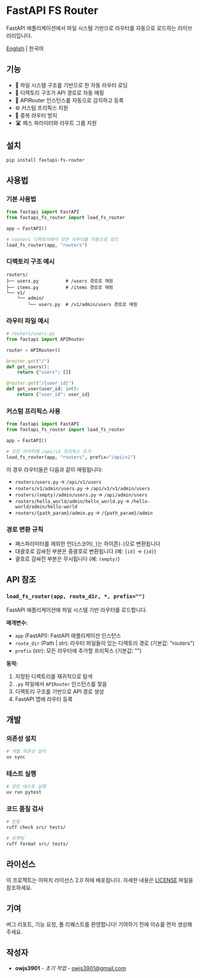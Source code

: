 # FastAPI FS Router

FastAPI 애플리케이션에서 파일 시스템 기반으로 라우터를 자동으로 로드하는 라이브러리입니다.

[English](README.md) | 한국어

## 기능

- 📁 파일 시스템 구조를 기반으로 한 자동 라우터 로딩
- 🔗 디렉토리 구조가 API 경로로 자동 매핑
- 🎯 APIRouter 인스턴스를 자동으로 감지하고 등록
- ⚙️ 커스텀 프리픽스 지원
- 🚀 중복 라우터 방지
- 🛣️ 패스 파라미터와 라우트 그룹 지원

## 설치

```bash
pip install fastapi-fs-router
```

## 사용법

### 기본 사용법

```python
from fastapi import FastAPI
from fastapi_fs_router import load_fs_router

app = FastAPI()

# routers 디렉토리에서 모든 라우터를 자동으로 로드
load_fs_router(app, "routers")
```

### 디렉토리 구조 예시

```
routers/
├── users.py          # /users 경로로 매핑
├── items.py          # /items 경로로 매핑
└── v1/
    └── admin/
        └── users.py  # /v1/admin/users 경로로 매핑
```

### 라우터 파일 예시

```python
# routers/users.py
from fastapi import APIRouter

router = APIRouter()

@router.get("/")
def get_users():
    return {"users": []}

@router.get("/{user_id}")
def get_user(user_id: int):
    return {"user_id": user_id}
```

### 커스텀 프리픽스 사용

```python
from fastapi import FastAPI
from fastapi_fs_router import load_fs_router

app = FastAPI()

# 모든 라우터에 /api/v1 프리픽스 추가
load_fs_router(app, "routers", prefix="/api/v1")
```

이 경우 라우터들은 다음과 같이 매핑됩니다:
- `routers/users.py` → `/api/v1/users`
- `routers/v1/admin/users.py` → `/api/v1/v1/admin/users`
- `routers/(empty)/admin/users.py` → `/api/admin/users`
- `routers/hello_world/admin/hello_world.py` → `/hello-world/admin/hello-world`
- `routers/{path_param}/admin.py` → `/{path_param}/admin`

### 경로 변환 규칙

- 패스파라미터를 제외한 언더스코어(`_`)는 하이픈(`-`)으로 변환됩니다
- 대괄호로 감싸진 부분은 중괄호로 변환됩니다 (예: `[id]` → `{id}`)
- 괄호로 감싸진 부분은 무시됩니다 (예: `(empty)`)

## API 참조

### `load_fs_router(app, route_dir, *, prefix="")`

FastAPI 애플리케이션에 파일 시스템 기반 라우터를 로드합니다.

**매개변수:**
- `app` (FastAPI): FastAPI 애플리케이션 인스턴스
- `route_dir` (Path | str): 라우터 파일들이 있는 디렉토리 경로 (기본값: "routers")
- `prefix` (str): 모든 라우터에 추가할 프리픽스 (기본값: "")

**동작:**
1. 지정된 디렉토리를 재귀적으로 탐색
2. `.py` 파일에서 `APIRouter` 인스턴스를 찾음
3. 디렉토리 구조를 기반으로 API 경로 생성
4. FastAPI 앱에 라우터 등록

## 개발

### 의존성 설치

```bash
# 개발 의존성 설치
uv sync
```

### 테스트 실행

```bash
# 모든 테스트 실행
uv run pytest
```

### 코드 품질 검사

```bash
# 린팅
ruff check src/ tests/

# 포맷팅
ruff format src/ tests/
```

## 라이선스

이 프로젝트는 아파치 라이선스 2.0 하에 배포됩니다. 자세한 내용은 [LICENSE](LICENSE) 파일을 참조하세요.

## 기여

버그 리포트, 기능 요청, 풀 리퀘스트를 환영합니다! 기여하기 전에 이슈를 먼저 생성해 주세요.

## 작성자

- **owjs3901** - *초기 작업* - [owjs3901@gmail.com](mailto:owjs3901@gmail.com)
